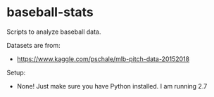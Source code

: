 # baseball-stats
Scripts to analyze baseball data.

Datasets are from:
* https://www.kaggle.com/pschale/mlb-pitch-data-20152018

Setup:
* None! Just make sure you have Python installed. I am running 2.7
